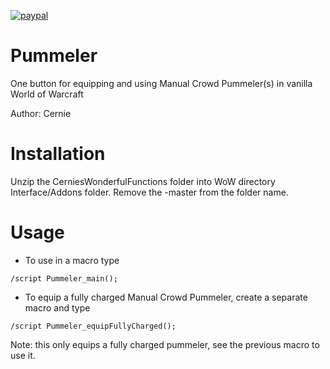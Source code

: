 [![paypal](https://www.paypalobjects.com/en_US/i/btn/btn_donateCC_LG.gif)](https://www.paypal.com/cgi-bin/webscr?cmd=_donations&business=3LLQHP7FGQJWL&currency_code=USD)

# Pummeler
One button for equipping and using Manual Crowd Pummeler(s) in vanilla World of Warcraft

Author: Cernie


# Installation

Unzip the CerniesWonderfulFunctions folder into WoW directory Interface/Addons folder. Remove the -master from the folder name.

# Usage
- To use in a macro type 

<code>/script Pummeler_main();</code>
- To equip a fully charged Manual Crowd Pummeler, create a separate macro and type 

<code>/script Pummeler_equipFullyCharged();</code> 

Note: this only equips a fully charged pummeler, see the previous macro to use it.

